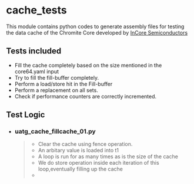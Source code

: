 # cache_tests

This module contains python codes to generate assembly files for testing the data cache of the Chromite Core developed by [InCore Semiconductors](https://incoresemi.com/)

## Tests included
* Fill the cache completely based on the size mentioned in the core64.yaml input
* Try to fill the fill-buffer completely.
* Perform a load/store hit in the Fill-buffer
* Perform a replacement on all sets.
* Check if performance counters are correctly incremented.
## Test Logic
* ### uatg_cache_fillcache_01.py
     > * Clear the cache using fence operation.
     > * An arbitary value is loaded into t1
     > * A loop is run for as many times as is the size of the cache
     > * We do store operation inside each iteration of this loop,eventually filling up the cache
     > * 
